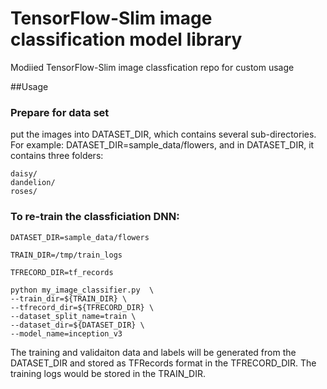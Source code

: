 # TensorFlow-Slim image classification model library

Modiied TensorFlow-Slim image classfication repo for custom usage

##Usage
### Prepare for data set
put the images into DATASET\_DIR, which contains several sub-directories. For example: DATASET_DIR=sample\_data/flowers, and in DATASET\_DIR, it contains three folders:

```
daisy/
dandelion/
roses/
```


### To re-train the classficiation DNN:

```
DATASET_DIR=sample_data/flowersTRAIN_DIR=/tmp/train_logsTFRECORD_DIR=tf_records python my_image_classifier.py  \
--train_dir=${TRAIN_DIR} \
--tfrecord_dir=${TFRECORD_DIR} \
--dataset_split_name=train \
--dataset_dir=${DATASET_DIR} \
--model_name=inception_v3
```

The training and validaiton data and labels will be generated from the DATASET\_DIR and stored as TFRecords format in the TFRECORD\_DIR.  The training logs would be stored in the TRAIN\_DIR. 





